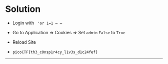 # Solution

- Login with ` 'or 1=1 — —`
- Go to Application => Cookies => Set `admin` `False` to `True`
- Reload Site

- `picoCTF{th3_c0nsp1r4cy_l1v3s_d1c24fef}`

---
